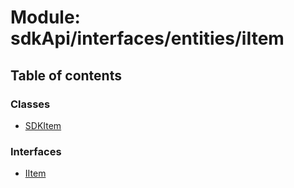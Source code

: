 # Module: sdkApi/interfaces/entities/iItem

## Table of contents

### Classes

- [SDKItem](../classes/sdkApi_interfaces_entities_iItem.SDKItem.md)

### Interfaces

- [IItem](../interfaces/sdkApi_interfaces_entities_iItem.IItem.md)
